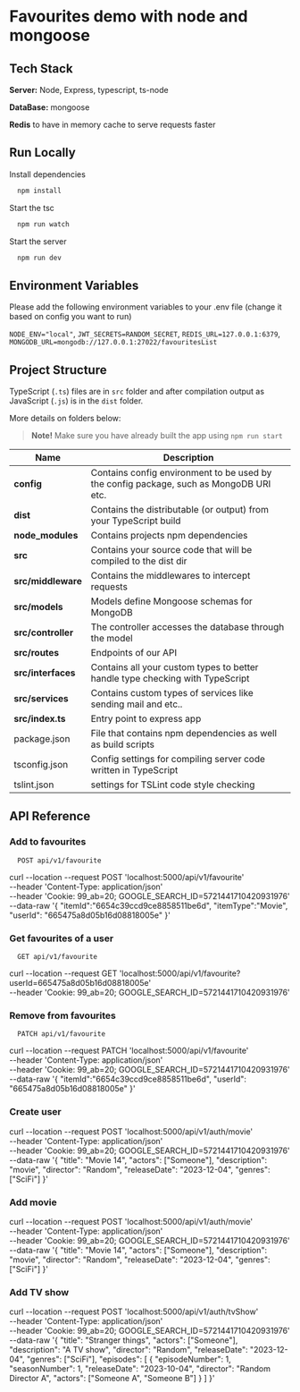 # Favourites demo with node and mongoose 

## Tech Stack

**Server:** Node, Express, typescript, ts-node

**DataBase:** mongoose

**Redis** to have in memory cache to serve requests faster

## Run Locally

Install dependencies

```bash
  npm install
```

Start the tsc

```bash
  npm run watch
```

Start the server

```bash
  npm run dev
```


## Environment Variables

Please add the following environment variables to your .env file (change it based on config you want to run)

`NODE_ENV="local"`,
`JWT_SECRETS=RANDOM_SECRET`,
`REDIS_URL=127.0.0.1:6379`,
`MONGODB_URL=mongodb://127.0.0.1:27022/favouritesList`



## Project Structure

TypeScript (`.ts`) files are in `src` folder and after compilation output as JavaScript (`.js`) is in the `dist` folder.

More details on folders below:

> **Note!** Make sure you have already built the app using `npm run start`

| Name               | Description                                                                                                                                                   |
| ------------------ | ------------------------------------------------------------------------------------------------------------------------------------------------------------- |
| **config**         | Contains config environment to be used by the config package, such as MongoDB URI etc.                                                        |
| **dist**           | Contains the distributable (or output) from your TypeScript build                                                                                             |
| **node_modules**   | Contains projects npm dependencies                                                                                                                            |
| **src**            | Contains your source code that will be compiled to the dist dir                                                                                               |
| **src/middleware** | Contains the middlewares to intercept requests                                                                                                                |
| **src/models**     | Models define Mongoose schemas for MongoDB                                                                  |
| **src/controller** | The controller accesses the database through the model                                                                                                        |
| **src/routes**     | Endpoints of our API                                                                                                                       |
| **src/interfaces** | Contains all your custom types to better handle type checking with TypeScript                                                                                 |
| **src/services**   | Contains custom types of services like sending mail and etc..                                                                                                 |
| **src/index.ts**   | Entry point to  express app                                                                                                                               |
| package.json       | File that contains npm dependencies as well as build scripts                                                                                                  |
| tsconfig.json      | Config settings for compiling server code written in TypeScript                                                                                               |
| tslint.json        | settings for TSLint code style checking                                                                                                                |

## API Reference

### Add to favourites

```http
  POST api/v1/favourite
```

curl --location --request POST 'localhost:5000/api/v1/favourite' \
--header 'Content-Type: application/json' \
--header 'Cookie: 99_ab=20; GOOGLE_SEARCH_ID=5721441710420931976' \
--data-raw '{
  "itemId":"6654c39ccd9ce8858511be6d",
  "itemType":"Movie",
  "userId": "665475a8d05b16d08818005e"
}'


### Get favourites of a user

```http
  GET api/v1/favourite
```
curl --location --request GET 'localhost:5000/api/v1/favourite?userId=665475a8d05b16d08818005e' \
--header 'Cookie: 99_ab=20; GOOGLE_SEARCH_ID=5721441710420931976'

### Remove from favourites

```http
  PATCH api/v1/favourite
```

curl --location --request PATCH 'localhost:5000/api/v1/favourite' \
--header 'Content-Type: application/json' \
--header 'Cookie: 99_ab=20; GOOGLE_SEARCH_ID=5721441710420931976' \
--data-raw '{
  "itemId":"6654c39ccd9ce8858511be6d",
  "userId": "665475a8d05b16d08818005e"
}'

### Create user

curl --location --request POST 'localhost:5000/api/v1/auth/movie' \
--header 'Content-Type: application/json' \
--header 'Cookie: 99_ab=20; GOOGLE_SEARCH_ID=5721441710420931976' \
--data-raw '{
    "title": "Movie 14",
    "actors": ["Someone"],
    "description": "movie",
    "director": "Random",
    "releaseDate": "2023-12-04",
    "genres": ["SciFi"]
}'

### Add movie

curl --location --request POST 'localhost:5000/api/v1/auth/movie' \
--header 'Content-Type: application/json' \
--header 'Cookie: 99_ab=20; GOOGLE_SEARCH_ID=5721441710420931976' \
--data-raw '{
    "title": "Movie 14",
    "actors": ["Someone"],
    "description": "movie",
    "director": "Random",
    "releaseDate": "2023-12-04",
    "genres": ["SciFi"]
}'

### Add TV show

curl --location --request POST 'localhost:5000/api/v1/auth/tvShow' \
--header 'Content-Type: application/json' \
--header 'Cookie: 99_ab=20; GOOGLE_SEARCH_ID=5721441710420931976' \
--data-raw '{
    "title": "Stranger things",
    "actors": ["Someone"],
    "description": "A TV show",
    "director": "Random",
    "releaseDate": "2023-12-04",
    "genres": ["SciFi"],
    "episodes": [
        {
            "episodeNumber": 1,
            "seasonNumber": 1,
            "releaseDate": "2023-10-04",
            "director": "Random Director A",
            "actors": ["Someone A", "Someone B"]
        }
    ]
}'
